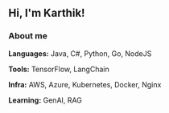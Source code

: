 ## Hi, I'm Karthik!

### About me  

**Languages:** Java, C#, Python, Go, NodeJS

**Tools:** TensorFlow, LangChain

**Infra:** AWS, Azure, Kubernetes, Docker, Nginx

**Learning:** GenAI, RAG
